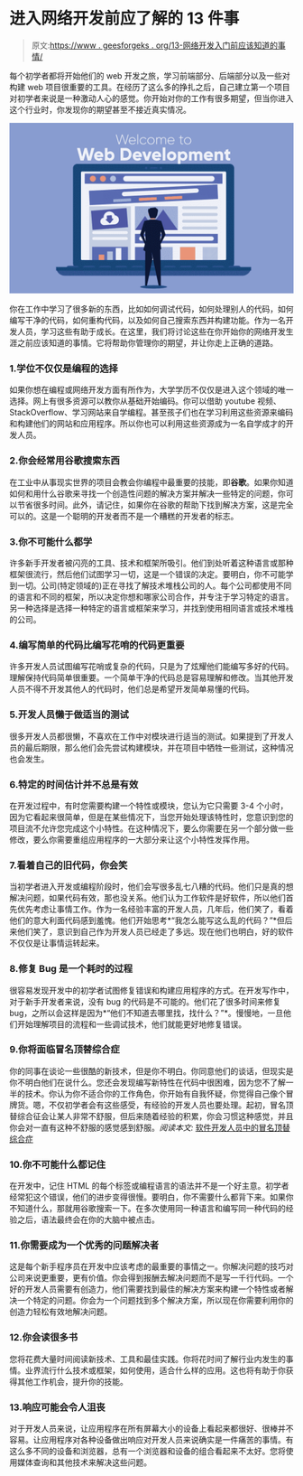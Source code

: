 # 进入网络开发前应了解的 13 件事

> 原文:[https://www . geesforgeks . org/13-网络开发入门前应该知道的事情/](https://www.geeksforgeeks.org/13-things-you-should-know-before-you-enter-in-web-development/)

每个初学者都将开始他们的 web 开发之旅，学习前端部分、后端部分以及一些对构建 web 项目很重要的工具。在经历了这么多的挣扎之后，自己建立第一个项目对初学者来说是一种激动人心的感觉。你开始对你的工作有很多期望，但当你进入这个行业时，你发现你的期望甚至不接近真实情况。

![13-Things-You-Should-Know-Before-You-Enter-In-Web-Development](img/1a6d5624c67de70fd201f189c0b65b36.png)

你在工作中学习了很多新的东西，比如如何调试代码，如何处理别人的代码，如何编写干净的代码，如何重构代码，以及如何自己搜索东西并构建功能。作为一名开发人员，学习这些有助于成长。在这里，我们将讨论这些在你开始你的网络开发生涯之前应该知道的事情。它将帮助你管理你的期望，并让你走上正确的道路。

### 1.学位不仅仅是编程的选择

如果你想在编程或网络开发方面有所作为，大学学历不仅仅是进入这个领域的唯一选择。网上有很多资源可以教你从基础开始编码。你可以借助 youtube 视频、StackOverflow、学习网站来自学编程。甚至孩子们也在学习利用这些资源来编码和构建他们的网站和应用程序。所以你也可以利用这些资源成为一名自学成才的开发人员。

### 2.你会经常用谷歌搜索东西

在工业中从事现实世界的项目会教会你编程中最重要的技能，即**谷歌**。如果你知道如何和用什么谷歌来寻找一个创造性问题的解决方案并解决一些特定的问题，你可以节省很多时间。此外，请记住，如果你在谷歌的帮助下找到解决方案，这是完全可以的。这是一个聪明的开发者而不是一个糟糕的开发者的标志。

### 3.你不可能什么都学

许多新手开发者被闪亮的工具、技术和框架所吸引。他们到处听着这种语言或那种框架很流行，然后他们试图学习一切，这是一个错误的决定。要明白，你不可能学到一切。公司(特定领域的)正在寻找了解技术堆栈公司的人。每个公司都使用不同的语言和不同的框架，所以决定你想和哪家公司合作，并专注于学习特定的语言。另一种选择是选择一种特定的语言或框架来学习，并找到使用相同语言或技术堆栈的公司。

### 4.编写简单的代码比编写花哨的代码更重要

许多开发人员试图编写花哨或复杂的代码，只是为了炫耀他们能编写多好的代码。理解保持代码简单很重要。一个简单干净的代码总是容易理解和修改。当其他开发人员不得不开发其他人的代码时，他们总是希望开发简单易懂的代码。

### 5.开发人员懒于做适当的测试

很多开发人员都很懒，不喜欢在工作中对模块进行适当的测试。如果提到了开发人员的最后期限，那么他们会先尝试构建模块，并在项目中牺牲一些测试，这种情况也会发生。

### 6.特定的时间估计并不总是有效

在开发过程中，有时您需要构建一个特性或模块，您认为它只需要 3-4 个小时，因为它看起来很简单，但是在某些情况下，当您开始处理该特性时，您意识到您的项目流不允许您完成这个小特性。在这种情况下，要么你需要在另一个部分做一些修改，要么你需要重组应用程序的一大部分来让这个小特性发挥作用。

### 7.看着自己的旧代码，你会笑

当初学者进入开发或编程阶段时，他们会写很多乱七八糟的代码。他们只是真的想解决问题，如果代码有效，那也没关系。他们认为工作软件是好软件，所以他们首先优先考虑让事情工作。作为一名经验丰富的开发人员，几年后，他们笑了，看着他们的意大利面代码感到羞愧。他们开始思考*“我怎么能写这么乱的代码？”*但后来他们笑了，意识到自己作为开发人员已经走了多远。现在他们也明白，好的软件不仅仅是让事情运转起来。

### 8.修复 Bug 是一个耗时的过程

很容易发现开发中的初学者试图修复错误和构建应用程序的方式。在开发写作中，对于新手开发者来说，没有 bug 的代码是不可能的。他们花了很多时间来修复 bug，之所以会这样是因为*“他们不知道去哪里找，找什么？”*。慢慢地，一旦他们开始理解项目的流程和一些调试技术，他们就能更好地修复错误。

### 9.你将面临冒名顶替综合症

你的同事在谈论一些很酷的新技术，但是你不明白。你同意他们的谈话，但现实是你不明白他们在说什么。您还会发现编写新特性在代码中很困难，因为您不了解一半的技术。你认为你不适合你的工作角色，你开始有自我怀疑，你觉得自己像个冒牌货。嗯，不仅初学者会有这些感受，有经验的开发人员也要处理。起初，冒名顶替综合征会让某人非常不舒服，但后来随着经验的积累，你会习惯这种感觉，并且你会对一直有这种不舒服的感觉感到舒服。*阅读本文:* [软件开发人员中的冒名顶替综合症](https://www.geeksforgeeks.org/imposter-syndrome-in-software-developers-am-i-a-fake-developer/)

### 10.你不可能什么都记住

在开发中，记住 HTML 的每个标签或编程语言的语法并不是一个好主意。初学者经常犯这个错误，他们的进步变得很慢。要明白，你不需要什么都背下来。如果你不知道什么，那就用谷歌搜索一下。在多次使用同一种语言和编写同一种代码的经验之后，语法最终会在你的大脑中被点击。

### 11.你需要成为一个优秀的问题解决者

这是每个新手程序员在开发中应该考虑的最重要的事情之一。你解决问题的技巧对公司来说更重要，更有价值。你会得到报酬去解决问题而不是写一千行代码。一个好的开发人员需要有创造力，他们需要找到最佳的解决方案来构建一个特性或者解决一个特定的问题。你会为一个问题找到多个解决方案，所以现在你需要利用你的创造力轻松有效地解决问题。

### 12.你会读很多书

您将花费大量时间阅读新技术、工具和最佳实践。你将花时间了解行业内发生的事情。业界流行什么技术或框架，如何使用，适合什么样的应用。这也将有助于你获得其他工作机会，提升你的技能。

### 13.响应可能会令人沮丧

对于开发人员来说，让应用程序在所有屏幕大小的设备上看起来都很好、很棒并不容易。让应用程序对各种设备做出响应对开发人员来说确实是一件痛苦的事情。有这么多不同的设备和浏览器，总有一个浏览器和设备的组合看起来不太好。您将使用媒体查询和其他技术来解决这些问题。